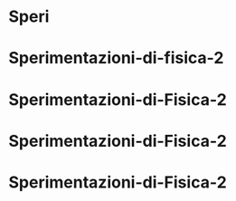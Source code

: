 # Speri
# Sperimentazioni-di-fisica-2
# Sperimentazioni-di-Fisica-2
# Sperimentazioni-di-Fisica-2
# Sperimentazioni-di-Fisica-2
